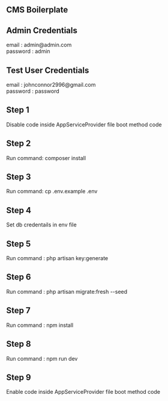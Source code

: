 ## CMS Boilerplate

## Admin Credentials

<p>
email : admin@admin.com<br>
password : admin
</p>

## Test User Credentials

<p>
email : johnconnor2996@gmail.com<br>
password : password
</p>

## Step 1

<p>Disable code inside AppServiceProvider file boot method code</p>

## Step 2

<p>Run command: composer install</p>

## Step 3

<p>Run command: cp .env.example .env</p>

## Step 4

<p>Set db credentails in env file</p>

## Step 5

<p>Run command : php artisan key:generate</p>

## Step 6

<p>Run command : php artisan migrate:fresh --seed</p>

## Step 7

<p>Run command : npm install</p>

## Step 8

<p>Run command : npm run dev</p>

## Step 9

<p>Enable code inside AppServiceProvider file boot method code</p>
